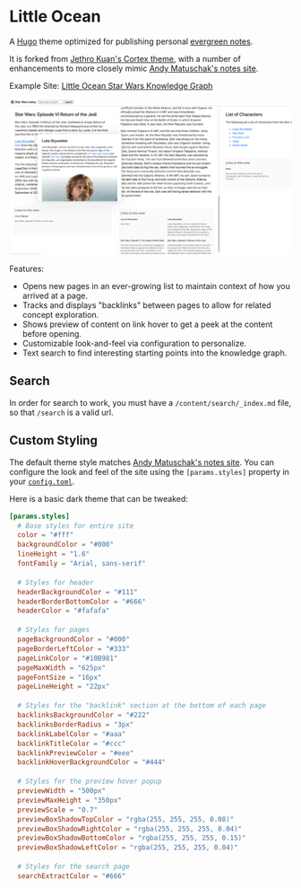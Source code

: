 # Little Ocean

A [Hugo](https://gohugo.io/) theme optimized for publishing personal [evergreen notes](https://notes.andymatuschak.org/Evergreen_notes).

It is forked from [Jethro Kuan's Cortex theme](https://github.com/jethrokuan/cortex), with a number of enhancements to more closely mimic [Andy Matuschak's notes site](https://notes.andymatuschak.org).

Example Site: [Little Ocean Star Wars Knowledge Graph](https://wizardly-kowalevski-7eb1fc.netlify.app)

![Screenshot of Little Ocean Theme for Hugo](./screenshot.png)

Features:

- Opens new pages in an ever-growing list to maintain context of how you arrived at a page.
- Tracks and displays "backlinks" between pages to allow for related concept exploration.
- Shows preview of content on link hover to get a peek at the content before opening.
- Customizable look-and-feel via configuration to personalize.
- Text search to find interesting starting points into the knowledge graph.

## Search

In order for search to work, you must have a `/content/search/_index.md` file, so that `/search` is a valid url.

## Custom Styling

The default theme style matches [Andy Matuschak's notes site](https://notes.andymatuschak.org). You can configure the look and feel of the site using the `[params.styles]` property in your [`config.toml`](https://github.com/justindsmith/little-ocean/blob/main/exampleSite/config.toml).

Here is a basic dark theme that can be tweaked:

```toml
[params.styles]
  # Base styles for entire site
  color = "#fff"
  backgroundColor = "#000"
  lineHeight = "1.6"
  fontFamily = "Arial, sans-serif"

  # Styles for header
  headerBackgroundColor = "#111"
  headerBorderBottomColor = "#666"
  headerColor = "#fafafa"

  # Styles for pages
  pageBackgroundColor = "#000"
  pageBorderLeftColor = "#333"
  pageLinkColor = "#10B981"
  pageMaxWidth = "625px"
  pageFontSize = "16px"
  pageLineHeight = "22px"

  # Styles for the "backlink" section at the bottom of each page
  backlinksBackgroundColor = "#222"
  backlinksBorderRadius = "3px"
  backlinkLabelColor = "#aaa"
  backlinkTitleColor = "#ccc"
  backlinkPreviewColor = "#eee"
  backlinkHoverBackgroundColor = "#444"

  # Styles for the preview hover popup
  previewWidth = "500px"
  previewMaxHeight = "350px"
  previewScale = "0.7"
  previewBoxShadowTopColor = "rgba(255, 255, 255, 0.08)"
  previewBoxShadowRightColor = "rgba(255, 255, 255, 0.04)"
  previewBoxShadowBottomColor = "rgba(255, 255, 255, 0.15)"
  previewBoxShadowLeftColor = "rgba(255, 255, 255, 0.04)"

  # Styles for the search page
  searchExtractColor = "#666"
```
